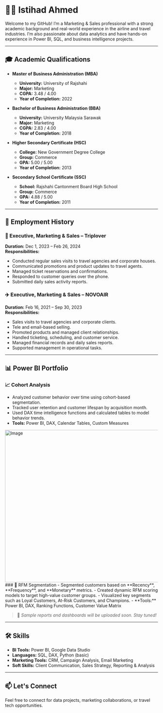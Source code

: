 # 👨‍💼 Istihad Ahmed

Welcome to my GitHub! I’m a Marketing & Sales professional with a strong academic background and real-world experience in the airline and travel industries. I’m also passionate about data analytics and have hands-on experience in Power BI, SQL, and business intelligence projects.

---

## 🎓 Academic Qualifications

- **Master of Business Administration (MBA)**
  - **University:** University of Rajshahi
  - **Major:** Marketing
  - **CGPA:** 3.48 / 4.00
  - **Year of Completion:** 2022

- **Bachelor of Business Administration (BBA)**
  - **University:** University Malaysia Sarawak
  - **Major:** Marketing
  - **CGPA:** 2.83 / 4.00
  - **Year of Completion:** 2018

- **Higher Secondary Certificate (HSC)**
  - **College:** New Government Degree College
  - **Group:** Commerce
  - **GPA:** 5.00 / 5.00
  - **Year of Completion:** 2013

- **Secondary School Certificate (SSC)**
  - **School:** Rajshahi Cantonment Board High School
  - **Group:** Commerce
  - **GPA:** 4.88 / 5.00
  - **Year of Completion:** 2011

---

## 💼 Employment History

### 📌 Executive, Marketing & Sales – Triplover  
**Duration:** Dec 1, 2023 – Feb 26, 2024  
**Responsibilities:**
- Conducted regular sales visits to travel agencies and corporate houses.
- Communicated promotions and product updates to travel agents.
- Managed ticket reservations and confirmations.
- Responded to customer queries over the phone.
- Submitted daily sales activity reports.

### ✈️ Executive, Marketing & Sales – NOVOAIR  
**Duration:** Feb 16, 2021 – Sep 30, 2023  
**Responsibilities:**
- Sales visits to travel agencies and corporate clients.
- Tele and email-based selling.
- Promoted products and managed client relationships.
- Handled ticketing, scheduling, and customer service.
- Managed financial records and daily sales reports.
- Supported management in operational tasks.

---

## 📊 Power BI Portfolio

### 📈 Cohort Analysis
- Analyzed customer behavior over time using cohort-based segmentation.
- Tracked user retention and customer lifespan by acquisition month.
- Used DAX time intelligence functions and calculated tables to model behavior trends.
- **Tools:** Power BI, DAX, Calendar Tables, Custom Measures
<img width="751" height="500" alt="Image" src="https://github.com/user-attachments/assets/0d922c67-40e7-4bd1-8d72-c9e220829ffa" />
### 🧮 RFM Segmentation
- Segmented customers based on **Recency**, **Frequency**, and **Monetary** metrics.
- Created dynamic RFM scoring models to target high-value customer groups.
- Visualized key segments such as Loyal Customers, At-Risk Customers, and Champions.
- **Tools:** Power BI, DAX, Ranking Functions, Customer Value Matrix

> 🔗 *Sample reports and dashboards will be uploaded soon. Stay tuned!*

---

## 🛠 Skills

- **BI Tools:** Power BI, Google Data Studio
- **Languages:** SQL, DAX, Python (basic)
- **Marketing Tools:** CRM, Campaign Analysis, Email Marketing
- **Soft Skills:** Client Communication, Sales Strategy, Reporting & Analysis

---

## 📫 Let's Connect

Feel free to connect for data projects, marketing collaborations, or travel tech opportunities.

